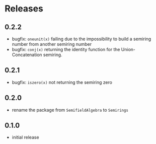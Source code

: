 # Releases

## 0.2.2

* bugfix: `oneunit(x)` failing due to the impossibility to build
  a semiring number from another semiring number
* bugfix: `conj(x)` returning the identity function for the
  Union-Concatenation semiring.

## 0.2.1

* bugfix: `iszero(x)` not returning the semiring zero

## 0.2.0

* rename the package from `SemifieldAlgebra` to `Semirings`

## 0.1.0

* initial release
